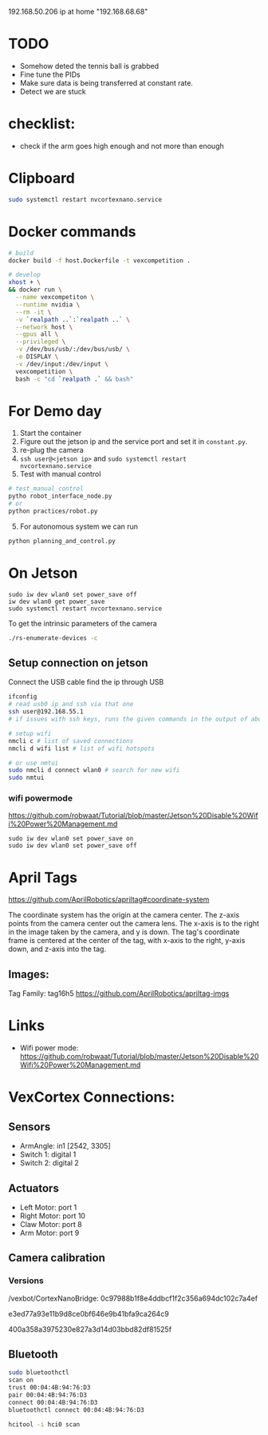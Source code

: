192.168.50.206
ip at home "192.168.68.68"

# TODO
- Somehow deted the tennis ball is grabbed
- Fine tune the PIDs
- Make sure data is being transferred at constant rate.
- Detect we are stuck

# checklist:
- check if the arm goes high enough and not more than enough

# Clipboard

```bash
sudo systemctl restart nvcortexnano.service
```


# Docker commands

```bash
# build
docker build -f host.Dockerfile -t vexcompetition .

# develop
xhost + \
&& docker run \
  --name vexcompetiton \
  --runtime nvidia \
  --rm -it \
  -v `realpath ..`:`realpath ..` \
  --network host \
  --gpus all \
  --privileged \
  -v /dev/bus/usb/:/dev/bus/usb/ \
  -e DISPLAY \
  -v /dev/input:/dev/input \
  vexcompetition \
  bash -c "cd `realpath .` && bash"
```

# For Demo day

1. Start the container
2. Figure out the jetson ip and the service port and set it in `constant.py`.
3. re-plug the camera
3. `ssh user@<jetson ip>` and `sudo systemctl restart nvcortexnano.service`
4. Test with manual control
```bash
# test_manual_control
pytho robot_interface_node.py
# or
python practices/robot.py
```
5. For autonomous system we can run
```bash
python planning_and_control.py
```

# On Jetson
```
sudo iw dev wlan0 set power_save off
iw dev wlan0 get power_save
sudo systemctl restart nvcortexnano.service
```


To get the intrinsic parameters of the camera
```bash
./rs-enumerate-devices -c
```

## Setup connection on jetson

Connect the USB cable
find the ip through USB

```bash
ifconfig
# read usb0 ip and ssh via that one
ssh user@192.168.55.1
# if issues with ssh keys, runs the given commands in the output of above command

# setup wifi
nmcli c # list of saved connections
nmcli d wifi list # list of wifi hotspots

# or use nmtui
sudo nmcli d connect wlan0 # search for new wifi
sudo nmtui
```

### wifi powermode

https://github.com/robwaat/Tutorial/blob/master/Jetson%20Disable%20Wifi%20Power%20Management.md

```
sudo iw dev wlan0 set power_save on
sudo iw dev wlan0 set power_save off

```

# April Tags

https://github.com/AprilRobotics/apriltag#coordinate-system

The coordinate system has the origin at the camera center. The z-axis points from the camera center out the camera lens. The x-axis is to the right in the image taken by the camera, and y is down. The tag's coordinate frame is centered at the center of the tag, with x-axis to the right, y-axis down, and z-axis into the tag.

## Images:
Tag Family: tag16h5
https://github.com/AprilRobotics/apriltag-imgs


# Links
- Wifi power mode: https://github.com/robwaat/Tutorial/blob/master/Jetson%20Disable%20Wifi%20Power%20Management.md

# VexCortex Connections:

## Sensors
- ArmAngle: in1       [2542, 3305]
- Switch 1: digital 1
- Switch 2: digital 2

## Actuators
- Left Motor: port 1
- Right Motor: port 10
- Claw Motor: port 8
- Arm Motor: port 9

## Camera calibration


### Versions

/vexbot/CortexNanoBridge:
0c97988b1f8e4ddbcf1f2c356a694dc102c7a4ef

e3ed77a93e11b9d8ce0bf646e9b41bfa9ca264c9

400a358a3975230e827a3d14d03bbd82df81525f


## Bluetooth

```bash
sudo bluetoothctl
scan on
trust 00:04:4B:94:76:D3
pair 00:04:4B:94:76:D3
connect 00:04:4B:94:76:D3
bluetoothctl connect 00:04:4B:94:76:D3

hcitool -i hci0 scan

```